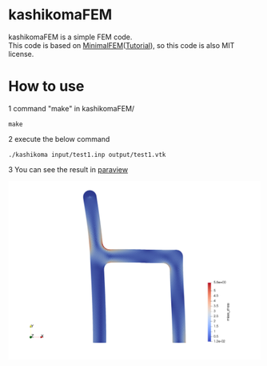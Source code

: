 # kashikomaFEM

kashikomaFEM is a simple FEM code.  
This code is based on [MinimalFEM](https://github.com/podgorskiy/MinimalFEM/)([Tutorial](http://podgorskiy.com/spblog/304/writing-a-fem-solver-in-less-the-180-lines-of-code)), so this code is also MIT license.  

# How to use

1 command "make" in kashikomaFEM/
```
make
```

2 execute the below command  
```
./kashikoma input/test1.inp output/test1.vtk
```

3 You can see the result in [paraview](https://www.paraview.org/)

![example test3](test3.png)

